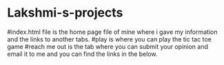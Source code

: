 # Lakshmi-s-projects
#index.html file is the home page file of mine where i gave my information and the links to another tabs.
#play is where you can play the tic tac toe game
#reach me out is the tab where you can submit your opinion and email it to me and you can find the links in the below.
